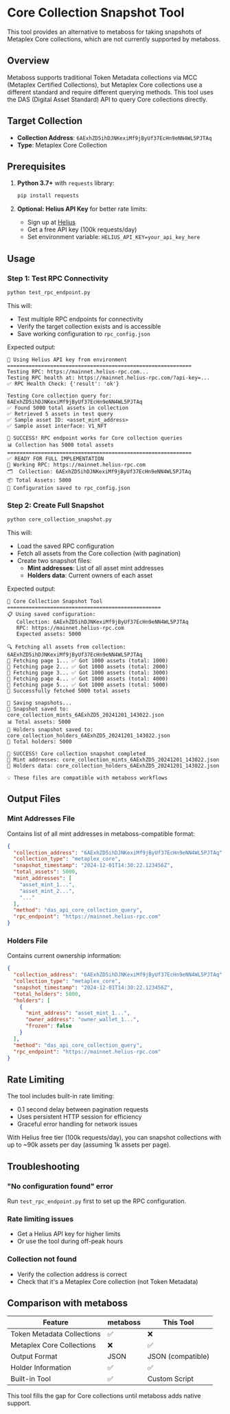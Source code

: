 # Core Collection Snapshot Tool

This tool provides an alternative to metaboss for taking snapshots of Metaplex Core collections, which are not currently supported by metaboss.

## Overview

Metaboss supports traditional Token Metadata collections via MCC (Metaplex Certified Collections), but Metaplex Core collections use a different standard and require different querying methods. This tool uses the DAS (Digital Asset Standard) API to query Core collections directly.

## Target Collection
- **Collection Address**: `6AExhZD5ihDJNKexiMf9jByUf37EcHn9eNN4WL5PJTAq`
- **Type**: Metaplex Core Collection

## Prerequisites

1. **Python 3.7+** with `requests` library:
   ```bash
   pip install requests
   ```

2. **Optional: Helius API Key** for better rate limits:
   - Sign up at [Helius](https://helius.dev)
   - Get a free API key (100k requests/day)
   - Set environment variable: `HELIUS_API_KEY=your_api_key_here`

## Usage

### Step 1: Test RPC Connectivity
```bash
python test_rpc_endpoint.py
```

This will:
- Test multiple RPC endpoints for connectivity
- Verify the target collection exists and is accessible
- Save working configuration to `rpc_config.json`

Expected output:
```
🔑 Using Helius API key from environment
============================================================
Testing RPC: https://mainnet.helius-rpc.com...
Testing RPC health at: https://mainnet.helius-rpc.com/?api-key=...
✅ RPC Health Check: {'result': 'ok'}

Testing Core collection query for: 6AExhZD5ihDJNKexiMf9jByUf37EcHn9eNN4WL5PJTAq
✅ Found 5000 total assets in collection
✅ Retrieved 5 assets in test query
✅ Sample asset ID: <asset_mint_address>
✅ Sample asset interface: V1_NFT

🎉 SUCCESS! RPC endpoint works for Core collection queries
📊 Collection has 5000 total assets
============================================================
✅ READY FOR FULL IMPLEMENTATION
📡 Working RPC: https://mainnet.helius-rpc.com
🗂️  Collection: 6AExhZD5ihDJNKexiMf9jByUf37EcHn9eNN4WL5PJTAq
📦 Total Assets: 5000
💾 Configuration saved to rpc_config.json
```

### Step 2: Create Full Snapshot
```bash
python core_collection_snapshot.py
```

This will:
- Load the saved RPC configuration
- Fetch all assets from the Core collection (with pagination)
- Create two snapshot files:
  - **Mint addresses**: List of all asset mint addresses
  - **Holders data**: Current owners of each asset

Expected output:
```
🚀 Core Collection Snapshot Tool
==================================================
📋 Using saved configuration:
   Collection: 6AExhZD5ihDJNKexiMf9jByUf37EcHn9eNN4WL5PJTAq
   RPC: https://mainnet.helius-rpc.com
   Expected assets: 5000

🔍 Fetching all assets from collection: 6AExhZD5ihDJNKexiMf9jByUf37EcHn9eNN4WL5PJTAq
📄 Fetching page 1... ✅ Got 1000 assets (total: 1000)
📄 Fetching page 2... ✅ Got 1000 assets (total: 2000)
📄 Fetching page 3... ✅ Got 1000 assets (total: 3000)
📄 Fetching page 4... ✅ Got 1000 assets (total: 4000)
📄 Fetching page 5... ✅ Got 1000 assets (total: 5000)
🎉 Successfully fetched 5000 total assets

💾 Saving snapshots...
💾 Snapshot saved to: core_collection_mints_6AExhZD5_20241201_143022.json
📊 Total assets: 5000
💾 Holders snapshot saved to: core_collection_holders_6AExhZD5_20241201_143022.json
👥 Total holders: 5000

🎉 SUCCESS! Core collection snapshot completed
📄 Mint addresses: core_collection_mints_6AExhZD5_20241201_143022.json
👥 Holders data: core_collection_holders_6AExhZD5_20241201_143022.json

💡 These files are compatible with metaboss workflows
```

## Output Files

### Mint Addresses File
Contains list of all mint addresses in metaboss-compatible format:
```json
{
  "collection_address": "6AExhZD5ihDJNKexiMf9jByUf37EcHn9eNN4WL5PJTAq",
  "collection_type": "metaplex_core",
  "snapshot_timestamp": "2024-12-01T14:30:22.123456Z",
  "total_assets": 5000,
  "mint_addresses": [
    "asset_mint_1...",
    "asset_mint_2...",
    "..."
  ],
  "method": "das_api_core_collection_query",
  "rpc_endpoint": "https://mainnet.helius-rpc.com"
}
```

### Holders File
Contains current ownership information:
```json
{
  "collection_address": "6AExhZD5ihDJNKexiMf9jByUf37EcHn9eNN4WL5PJTAq",
  "collection_type": "metaplex_core",
  "snapshot_timestamp": "2024-12-01T14:30:22.123456Z",
  "total_holders": 5000,
  "holders": [
    {
      "mint_address": "asset_mint_1...",
      "owner_address": "owner_wallet_1...",
      "frozen": false
    }
  ],
  "method": "das_api_core_collection_query",
  "rpc_endpoint": "https://mainnet.helius-rpc.com"
}
```

## Rate Limiting

The tool includes built-in rate limiting:
- 0.1 second delay between pagination requests
- Uses persistent HTTP session for efficiency
- Graceful error handling for network issues

With Helius free tier (100k requests/day), you can snapshot collections with up to ~90k assets per day (assuming 1k assets per page).

## Troubleshooting

### "No configuration found" error
Run `test_rpc_endpoint.py` first to set up the RPC configuration.

### Rate limiting issues
- Get a Helius API key for higher limits
- Or use the tool during off-peak hours

### Collection not found
- Verify the collection address is correct
- Check that it's a Metaplex Core collection (not Token Metadata)

## Comparison with metaboss

| Feature | metaboss | This Tool |
|---------|----------|-----------|
| Token Metadata Collections | ✅ | ❌ |
| Metaplex Core Collections | ❌ | ✅ |
| Output Format | JSON | JSON (compatible) |
| Holder Information | ✅ | ✅ |
| Built-in Tool | ✅ | Custom Script |

This tool fills the gap for Core collections until metaboss adds native support. 